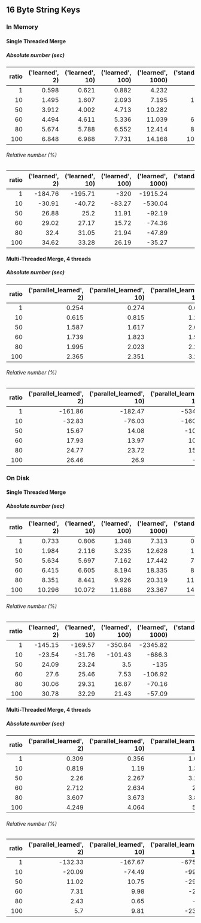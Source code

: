 ## 16 Byte String Keys

### In Memory

#### Single Threaded Merge

##### Absolute number (sec) 

|   ratio |   ('learned', 2) |   ('learned', 10) |   ('learned', 100) |   ('learned', 1000) |   ('standard', 0) |
|--------:|-----------------:|------------------:|-------------------:|--------------------:|------------------:|
|       1 |            0.598 |             0.621 |              0.882 |               4.232 |             0.21  |
|      10 |            1.495 |             1.607 |              2.093 |               7.195 |             1.142 |
|      50 |            3.912 |             4.002 |              4.713 |              10.282 |             5.35  |
|      60 |            4.494 |             4.611 |              5.336 |              11.039 |             6.331 |
|      80 |            5.674 |             5.788 |              6.552 |              12.414 |             8.394 |
|     100 |            6.848 |             6.988 |              7.731 |              14.168 |            10.474 |

###### Relative number (%) 

|   ratio |   ('learned', 2) |   ('learned', 10) |   ('learned', 100) |   ('learned', 1000) |   ('standard', 0) |
|--------:|-----------------:|------------------:|-------------------:|--------------------:|------------------:|
|       1 |          -184.76 |           -195.71 |            -320    |            -1915.24 |                 0 |
|      10 |           -30.91 |            -40.72 |             -83.27 |             -530.04 |                 0 |
|      50 |            26.88 |             25.2  |              11.91 |              -92.19 |                 0 |
|      60 |            29.02 |             27.17 |              15.72 |              -74.36 |                 0 |
|      80 |            32.4  |             31.05 |              21.94 |              -47.89 |                 0 |
|     100 |            34.62 |             33.28 |              26.19 |              -35.27 |                 0 |

#### Multi-Threaded Merge, 4 threads

##### Absolute number (sec) 

|   ratio |   ('parallel_learned', 2) |   ('parallel_learned', 10) |   ('parallel_learned', 100) |   ('parallel_learned', 1000) |   ('parallel_standard', 0) |
|--------:|--------------------------:|---------------------------:|----------------------------:|-----------------------------:|---------------------------:|
|       1 |                     0.254 |                      0.274 |                       0.615 |                        2.511 |                      0.097 |
|      10 |                     0.615 |                      0.815 |                       1.206 |                        4.95  |                      0.463 |
|      50 |                     1.587 |                      1.617 |                       2.075 |                        4.747 |                      1.882 |
|      60 |                     1.739 |                      1.823 |                       1.906 |                        3.713 |                      2.119 |
|      80 |                     1.995 |                      2.023 |                       2.248 |                       12.895 |                      2.652 |
|     100 |                     2.365 |                      2.351 |                       3.274 |                       10.292 |                      3.216 |

###### Relative number (%) 

|   ratio |   ('parallel_learned', 2) |   ('parallel_learned', 10) |   ('parallel_learned', 100) |   ('parallel_learned', 1000) |   ('parallel_standard', 0) |
|--------:|--------------------------:|---------------------------:|----------------------------:|-----------------------------:|---------------------------:|
|       1 |                   -161.86 |                    -182.47 |                     -534.02 |                     -2488.66 |                          0 |
|      10 |                    -32.83 |                     -76.03 |                     -160.48 |                      -969.11 |                          0 |
|      50 |                     15.67 |                      14.08 |                      -10.26 |                      -152.23 |                          0 |
|      60 |                     17.93 |                      13.97 |                       10.05 |                       -75.22 |                          0 |
|      80 |                     24.77 |                      23.72 |                       15.23 |                      -386.24 |                          0 |
|     100 |                     26.46 |                      26.9  |                       -1.8  |                      -220.02 |                          0 |

### On Disk

#### Single Threaded Merge

##### Absolute number (sec) 

|   ratio |   ('learned', 2) |   ('learned', 10) |   ('learned', 100) |   ('learned', 1000) |   ('standard', 0) |
|--------:|-----------------:|------------------:|-------------------:|--------------------:|------------------:|
|       1 |            0.733 |             0.806 |              1.348 |               7.313 |             0.299 |
|      10 |            1.984 |             2.116 |              3.235 |              12.628 |             1.606 |
|      50 |            5.634 |             5.697 |              7.162 |              17.442 |             7.422 |
|      60 |            6.415 |             6.605 |              8.194 |              18.335 |             8.861 |
|      80 |            8.351 |             8.441 |              9.926 |              20.319 |            11.941 |
|     100 |           10.296 |            10.072 |             11.688 |              23.367 |            14.875 |

###### Relative number (%) 

|   ratio |   ('learned', 2) |   ('learned', 10) |   ('learned', 100) |   ('learned', 1000) |   ('standard', 0) |
|--------:|-----------------:|------------------:|-------------------:|--------------------:|------------------:|
|       1 |          -145.15 |           -169.57 |            -350.84 |            -2345.82 |                 0 |
|      10 |           -23.54 |            -31.76 |            -101.43 |             -686.3  |                 0 |
|      50 |            24.09 |             23.24 |               3.5  |             -135    |                 0 |
|      60 |            27.6  |             25.46 |               7.53 |             -106.92 |                 0 |
|      80 |            30.06 |             29.31 |              16.87 |              -70.16 |                 0 |
|     100 |            30.78 |             32.29 |              21.43 |              -57.09 |                 0 |

#### Multi-Threaded Merge, 4 threads

##### Absolute number (sec) 

|   ratio |   ('parallel_learned', 2) |   ('parallel_learned', 10) |   ('parallel_learned', 100) |   ('parallel_learned', 1000) |   ('parallel_standard', 0) |
|--------:|--------------------------:|---------------------------:|----------------------------:|-----------------------------:|---------------------------:|
|       1 |                     0.309 |                      0.356 |                       1.031 |                        4.207 |                      0.133 |
|      10 |                     0.819 |                      1.19  |                       1.361 |                        8.738 |                      0.682 |
|      50 |                     2.26  |                      2.267 |                       3.285 |                        7.533 |                      2.54  |
|      60 |                     2.712 |                      2.634 |                       2.99  |                        6.174 |                      2.926 |
|      80 |                     3.607 |                      3.673 |                       3.819 |                       22.961 |                      3.697 |
|     100 |                     4.249 |                      4.064 |                       5.56  |                       18.215 |                      4.506 |

###### Relative number (%) 

|   ratio |   ('parallel_learned', 2) |   ('parallel_learned', 10) |   ('parallel_learned', 100) |   ('parallel_learned', 1000) |   ('parallel_standard', 0) |
|--------:|--------------------------:|---------------------------:|----------------------------:|-----------------------------:|---------------------------:|
|       1 |                   -132.33 |                    -167.67 |                     -675.19 |                     -3063.16 |                          0 |
|      10 |                    -20.09 |                     -74.49 |                      -99.56 |                     -1181.23 |                          0 |
|      50 |                     11.02 |                      10.75 |                      -29.33 |                      -196.57 |                          0 |
|      60 |                      7.31 |                       9.98 |                       -2.19 |                      -111    |                          0 |
|      80 |                      2.43 |                       0.65 |                       -3.3  |                      -521.07 |                          0 |
|     100 |                      5.7  |                       9.81 |                      -23.39 |                      -304.24 |                          0 |

